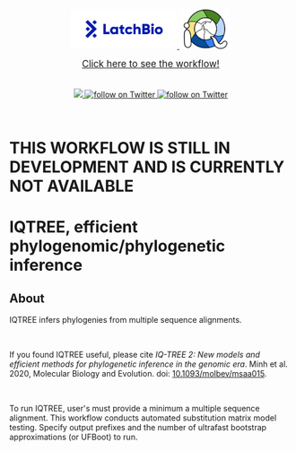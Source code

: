 <p align="center">
    <a href="https://latch.bio/">
        <img src="images/latch_logo.png" width=37.5%>
    </a>
    <a href="https://latch.bio/">
        <img src="images/iqtree_logo.svg" width=18%>
    </a>
</p>

<p align="center">
    <a href="https://console.latch.bio/explore/60254/info">
    <span style="font-size:larger;">Click here to see the workflow!</span></br>
    </a>
    </br></br>
    <a href="https://github.com/hannahle/alignment/graphs/contributors" alt="Contributors">
        <img src="https://img.shields.io/github/contributors/jlsteenwyk/latch_wf_infer_phylogeny">
    </a>
    <a href="https://twitter.com/intent/follow?screen_name=jlsteenwyk" alt="Author Twitter">
        <img src="https://img.shields.io/twitter/follow/jlsteenwyk?style=social&logo=twitter"
            alt="follow on Twitter">
    </a>
    <a href="https://twitter.com/intent/follow?screen_name=matteobolner" alt="Author Twitter">
        <img src="https://img.shields.io/twitter/follow/matteobolner?style=social&logo=twitter"
            alt="follow on Twitter">
    </a>
</p>

</br>

# THIS WORKFLOW IS STILL IN DEVELOPMENT AND IS CURRENTLY NOT AVAILABLE

# IQTREE, efficient phylogenomic/phylogenetic inference
## About
IQTREE infers phylogenies from multiple sequence alignments.

<br />

If you found IQTREE useful, please cite *IQ-TREE 2: New models and efficient
methods for phylogenetic inference in the genomic era*. Minh et al. 2020,
Molecular Biology and Evolution. doi:
[10.1093/molbev/msaa015](https://doi.org/10.1093/molbev/msaa015).

<br />

To run IQTREE, user's must provide a minimum a multiple sequence
alignment. This workflow conducts automated substitution matrix
model testing. Specify output prefixes and the number of ultrafast
bootstrap approximations (or UFBoot) to run.
